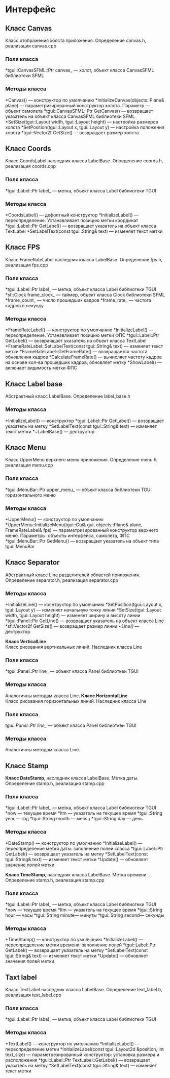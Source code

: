 # Интерфейс
## Класс Canvas
Класс отображения холста приложения. Определение canvas.h, реализация canvas.cpp
### Поля класса
*tgui::CanvasSFML::Ptr canvas_ — холст, объект класса CanvasSFML библиотеки SFML

### Методы класса
*Canvas() — конструктор по умолчанию
*InitializeCanvas(objects::Plane& plane) — параметризированный конструктор холста. Параметр — объект самолета
*tgui::CanvasSFML::Ptr GetCanvas() — возвращает указатель на объект класса CanvasSFML библиотеки SFML
*SetSize(tgui::Layout width, tgui::Layout height) — настройка размеров холста
*SetPosition(tgui::Layout x, tgui::Layout y) — настройка положения хооста
*tgui::Vector2f GetSize() — возвращает размер холста

## Класс Coords
Класс CoordsLabel наследник класса LabelBase. Определение coords.h, реализация coords.cpp
### Поля класса
*tgui::Label::Ptr label_ — метка, объект класса Label библиотеки TGUI

### Методы класса
*CoordsLabel() — дефолтный конструктор
*InitializeLabel() — переопределение. Устанавливает позицию метки координат
*tgui::Label::Ptr GetLabel() — возвращает указатель на объект класса TextLabel
*SetLabelText(const tgui::String& text) — изменяет текст метки

## Класс FPS
Класс FrameRateLabel наследник класса LabelBase. Определение fps.h, реализация fps.cpp
### Поля класса
*tgui::Label::Ptr label_ — метка, объект класса Label библиотеки TGUI
*sf::Clock frame_clock_ — таймер, объект класса Clock библиотеки SFML
*frame_count_ — число прошедших кадров
*frame_rate_ — частота кадров в секунду

### Методы класса
*FrameRateLabel() — конструктор по умолчанию
*InitializeLabel() — переопределение. Устанавливает позицию метки ФПС
*tgui::Label::Ptr GetLabel() — возвраящает указатель на объект класса TextLabel
*FrameRateLabel::SetLabelText(const tgui::String& text) — изменяет текст метки
*FrameRateLabel::GetFrameRate() — возвращается частота обновления кадров
*CalculateFrameRate() — вычисляет частоту кадров на основе кол-ва прошедших кадров, обновляет метку
*ShowLabel() — включает видимость метки ФПС

## Класс Label base
Абстрактный класс LabelBase. Определение label_base.h
### Методы класса
*InitializeLabel() — конструктор
*tgui::Label::Ptr GetLabel() — возвращает указатель на метку
*SetLabelText(const tgui::String& text) — изменяет текст метки
*~LabelBase() — деструктор

## Класс Menu
Класс UpperMenu верхнего меню приложения. Определение menu.h, реализация menu.cpp
### Поля класса
*tgui::MenuBar::Ptr upper_menu_ — объект класса библиотеки TGUI горизонтального меню

### Методы класса
*UpperMenu() — конструктор по умолчанию
*UpperMenu::InitializeMenu(tgui::Gui& gui, objects::Plane& plane, FrameRateLabel& fps) — параметризированный конструктор верхнего меню. Параметры: объекты интерфейса, самолета, ФПС
*tgui::MenuBar::Ptr GetMenu() — возвращает указатель на объект типа tgui::MenuBar

## Класс Separator
Абстрактный класс Line разделителей областей приложения. Определение separator.h, реализация separator.cpp
### Методы класса
*InitializeLine() — коснтруктор по умолчанию
*SetPosition(tgui::Layout x, tgui::Layout y) — изменяет начальную точку линии
*SetSize(tgui::Layout width, tgui::Layout height) — изменяет ширину и высоту линии
*tgui::Panel::Ptr GetLine() — возвращает указатель на объект класса Line
*sf::Vector2f GetSize() — возвращает размер линии
*~Line()* — деструктор

**Класс VerticalLine**\
Класс рисования вертикальных линий. Наследник класса Line
### Поля класса
*tgui::Panel::Ptr line_ — объект класса Panel библиоткеи TGUI
### Методы класса
Аналогичны методам класса Line.
**Класс HorizontalLine**\
Класс рисования горизонтальных линий. Наследник класса Line
### Поля класса
*tgui::Panel::Ptr line_* — объект класса Panel библиоткеи TGUI
### Методы класса
Аналогичны методам класса Line.

## Класс Stamp
**Класс DateStamp**, наследник класса LabelBase. Метка даты. Определение stamp.h, реализация stamp.cpp
### Поля класса
*tgui::Label::Ptr label_ — метка, объект класса Label библиотеки TGUI
*now — текущее время
*ltm — указатель на текущее время
*tgui::String year — год
*tgui::String month — месяц
*tgui::String day — день

### Методы класса
*DateStamp() — конструктор по умолчанию
*InitializeLabel() — переопределение метки даты: заполнение полей класса
*tgui::Label::Ptr GetLabel() — возвращает указатель на метку
*SetLabelText(const tgui::String& text) — изменяет текст метки
*Update() — обновляет значение полей метки

**Класс TimeStamp**, наследник класса LabelBase. Метка времени. Определение stamp.h, реализация stamp.cpp
### Поля класса
*tgui::Label::Ptr label_ — метка, объект класса Label библиотеки TGUI
*now — текущее время
*ltm — указатель на текущее время
*tgui::String hour — часы
*tgui::String minute— минуты
*tgui::String second— секунды

### Методы класса
*TimeStamp() —  конструктор по умолчанию
*InitializeLabel() — переопределение метки времени: заполнение полей
*tgui::Label::Ptr GetLabel() —  возвращает указатель на метку
*SetLabelText(const tgui::String& text) — изменяет текст метки
*Update() — обновляет значения полей метки

## Taxt label
Класс TextLabel наследник класса LabelBase. Определение text_label.h, реализация text_label.cpp
### Поля класса
*tgui::Label::Ptr label_ — метка, объект класса Label библиотеки TGUI

### Методы класса
*TextLabel() — конструктор по умолчанию
*InitializeLabel() — переопределение метки
*InitializeLabel(const tgui::Layout2d &position, int text_size) — параметрезированный конструктор: установка размера и расположения
*tgui::Label::Ptr TextLabel::GetLabel() — возвращает указатель на метку
*SetLabelText(const tgui::String& text) — изменяет текст метки
